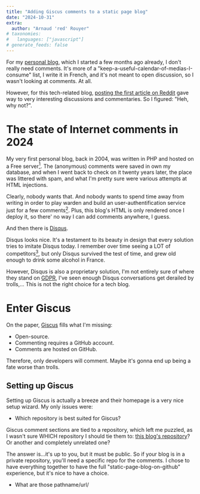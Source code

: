 ```yaml
---
title: "Adding Giscus comments to a static page blog"
date: "2024-10-31"
extra:
  author: "Arnaud 'red' Rouyer"
# taxonomies:
#   languages: ["javascript"]
# generate_feeds: false
---
```


For my [personal blog](https://blog.dreamleaves.org/), which I started a few months ago already, I don't really need comments. It's more of a "keep-a-useful-calendar-of-medias-I-consume" list, I write it in French, and it's not meant to open discussion, so I wasn't looking at comments. At all.

However, for this tech-related blog, [posting the first article on Reddit](https://www.reddit.com/r/rust/comments/1gdd0md/trimming_down_a_rust_binary_in_half/) gave way to very interesting discussions and commentaries. So I figured: "Heh, why not?".

# The state of Internet comments in 2024

My very first personal blog, back in 2004, was written in PHP and hosted on a Free server[^free]. The (anonymous) comments were saved in own my database, and when I went back to check on it twenty years later, the place was littered with spam, and what I'm pretty sure were various attempts at HTML injections.

Clearly, nobody wants that. And nobody wants to spend time away from writing in order to play warden and build an user-authentification service just for a few comments[^fewcomments]. Plus, this blog's HTML is only rendered once I deploy it, so there' no way I can add comments anywhere, I guess.

And then there is [Disqus](https://en.wikipedia.org/wiki/Disqus).

Disqus looks nice. It's a testament to its beauty in design that every solution tries to imitate Disqus today. I remember over time seeing a LOT of competitors[^moot], but only Disqus survived the test of time, and grew old enough to drink some alcohol in France.

However, Disqus is also a proprietary solution, I'm not entirely sure of where they stand on [GDPR](https://en.wikipedia.org/wiki/General_Data_Protection_Regulation), I've seen enough Disqus conversations get derailed by trolls,... This is not the right choice for a tech blog.

# Enter Giscus

On the paper, [Giscus](https://giscus.app/) fills what I'm missing:

- Open-source.
- Commenting requires a GitHub account.
- Comments are hosted on GitHub.

Therefore, only developers will comment. Maybe it's gonna end up being a fate worse than trolls.

## Setting up Giscus

Setting up Giscus is actually a breeze and their homepage is a very nice setup wizard. My only issues were:

- Which repository is best suited for Giscus?

Giscus comment sections are tied to a repository, which left me puzzled, as I wasn't sure WHICH repository I should tie them to: [this blog's repository](https://github.com/joshleaves/redrust/)? Or another and completely unrelated one?

The answer is...it's up to you, but it must be public. So if your blog is in a private repository, you'll need a specific repo for the comments. I chose to have everything together to have the full "static-page-blog-on-github" experience, but it's nice to have a choice.

- What are those pathname/url/<title> options?

Just pick one and forget about it. Having this option feels like too much hassle for what it is, and if you ever change an article's title/URL, you'll be screwed anyway. I'd have like an option to map the conversation to something like `<meta property="giscus:uuid" value={{ uuid }}>`, and maybe this will be available in the future, BUT this would break the nice display of the discussions on Github.

For my part, I started with `pathname` but just having an URL as the title of the GitHub Discussion was irking me, so I went the `og:title` route and customised it a little to add the date.

- Which theme should I use on my blog?

I'm used to Dark Mode on Github, but this blog is very LIGHT. Starting with a dark theme was a wrong (and very ugly) move, and trying one of the "no-border" themes rendered the comment section almost invisible.

The preview on the setup wizard isn't very effective in guessing how it's gonna fit on your blog, so apart from manually trying each theme, just decide on `light_protanopia` or `dark_protanopia` and roll on with it.

## Adding Giscus

You'll get a nice `<script>` tag to copy-paste into your template. The whole process is [so simple, it's almost ridiculous](https://github.com/joshleaves/redrust/commit/9f7e5257d1887207baaa70d71334851811ddb4dc).

# And then?

An input will be available when your visitors reach the end of your posts, and they'll be able to post comments.

Whenever a comment is posted:

- you'll get notification in GitHub (nice!).
- you'll be able to follow (and moderate?) the discussion in your repository's [Discussions](https://github.com/joshleaves/redrust/discussions) tab.

Happy commenting.

* * *
[^free]: "Free" as in both ["free of charge"](https://en.wiktionary.org/wiki/free_of_charge), and ["Free the French ISP"](https://en.wikipedia.org/wiki/Free_(ISP)).
[^fewcomments]: But I'm keeping hope I will become famous in the future and get tons of comments!
[^moot]: I remember being quite fond of [moot](https://news.ycombinator.com/item?id=6818416) back then, [just for its name](https://en.wikipedia.org/wiki/Christopher_Poole), but the product is dead as nails today.

